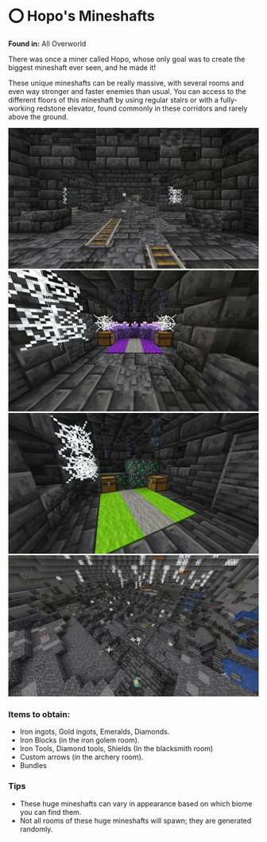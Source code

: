 # ⭕ Hopo's Mineshafts

**Found in:** All Overworld

There was once a miner called Hopo, whose only goal was to create the biggest mineshaft ever seen, and he made it!&#x20;

These unique mineshafts can be really massive, with several rooms and even way stronger and faster enemies than usual. You can access to the different floors of this mineshaft by using regular stairs or with a fully-working redstone elevator, found commonly in these corridors and rarely above the ground.

![](<../../../.gitbook/assets/2023-09-04_08.57.36 (1).png>)![](<../../../.gitbook/assets/2023-09-04_08.57.42 (1).png>)![](<../../../.gitbook/assets/2023-09-04_08.58.00 (1).png>)![](<../../../.gitbook/assets/2023-09-04_08.58.26 (1).png>)

### Items to obtain:

* Iron ingots, Gold ingots, Emeralds, Diamonds.
* Iron Blocks (in the iron golem room).
* Iron Tools, Diamond tools, Shields (In the blacksmith room)
* Custom arrows (in the archery room).
* Bundles

### Tips

* These huge mineshafts can vary in appearance based on which biome you can find them.
* Not all rooms of these huge mineshafts will spawn; they are generated randomly.
